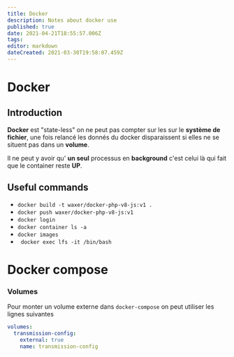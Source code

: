 ```yaml
---
title: Docker
description: Notes about docker use
published: true
date: 2021-04-21T18:55:57.006Z
tags: 
editor: markdown
dateCreated: 2021-03-30T19:58:07.459Z
---
```


# Docker

## Introduction

**Docker** est "state-less" on ne peut pas compter sur les sur le **système de fichier**, une fois relancé les donnés du docker disparaissent si elles ne se situent pas dans un **volume**.

Il ne peut y avoir qu' **un seul** processus en **background** c'est celui là qui fait que le container reste **UP**.

## Useful commands

* `docker build -t waxer/docker-php-v8-js:v1 .`
* `docker push waxer/docker-php-v8-js:v1`
* `docker login`
* `docker container ls -a`
* `docker images`
* ` docker exec lfs -it /bin/bash`

# Docker compose

### Volumes

Pour monter un volume externe dans `docker-compose` on peut utiliser les lignes suivantes

```yaml
volumes:
  transmission-config:
    external: true
    name: transmission-config
```